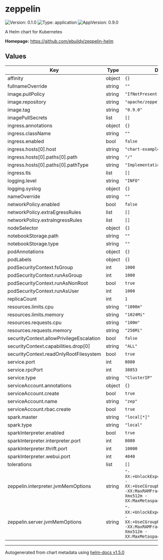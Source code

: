 # zeppelin

![Version: 0.1.0](https://img.shields.io/badge/Version-0.1.0-informational?style=flat-square) ![Type: application](https://img.shields.io/badge/Type-application-informational?style=flat-square) ![AppVersion: 0.9.0](https://img.shields.io/badge/AppVersion-0.9.0-informational?style=flat-square)

A Helm chart for Kubernetes

**Homepage:** <https://github.com/ebuildy/zeppelin-helm>

## Values

| Key | Type | Default | Description |
|-----|------|---------|-------------|
| affinity | object | `{}` |  |
| fullnameOverride | string | `""` |  |
| image.pullPolicy | string | `"IfNotPresent"` |  |
| image.repository | string | `"apache/zeppelin"` |  |
| image.tag | string | `"0.9.0"` |  |
| imagePullSecrets | list | `[]` |  |
| ingress.annotations | object | `{}` |  |
| ingress.className | string | `""` |  |
| ingress.enabled | bool | `false` |  |
| ingress.hosts[0].host | string | `"chart-example.local"` |  |
| ingress.hosts[0].paths[0].path | string | `"/"` |  |
| ingress.hosts[0].paths[0].pathType | string | `"ImplementationSpecific"` |  |
| ingress.tls | list | `[]` |  |
| logging.level | string | `"INFO"` |  |
| logging.syslog | object | `{}` |  |
| nameOverride | string | `""` |  |
| networkPolicy.enabled | bool | `false` |  |
| networkPolicy.extraEgressRules | list | `[]` |  |
| networkPolicy.extraIngressRules | list | `[]` |  |
| nodeSelector | object | `{}` |  |
| notebookStorage.path | string | `""` |  |
| notebookStorage.type | string | `""` |  |
| podAnnotations | object | `{}` |  |
| podLabels | object | `{}` |  |
| podSecurityContext.fsGroup | int | `1000` |  |
| podSecurityContext.runAsGroup | int | `1000` |  |
| podSecurityContext.runAsNonRoot | bool | `true` |  |
| podSecurityContext.runAsUser | int | `1000` |  |
| replicaCount | int | `1` |  |
| resources.limits.cpu | string | `"1000m"` |  |
| resources.limits.memory | string | `"1024Mi"` |  |
| resources.requests.cpu | string | `"100m"` |  |
| resources.requests.memory | string | `"256Mi"` |  |
| securityContext.allowPrivilegeEscalation | bool | `false` |  |
| securityContext.capabilities.drop[0] | string | `"ALL"` |  |
| securityContext.readOnlyRootFilesystem | bool | `true` |  |
| service.port | int | `8080` |  |
| service.rpcPort | int | `38853` |  |
| service.type | string | `"ClusterIP"` |  |
| serviceAccount.annotations | object | `{}` |  |
| serviceAccount.create | bool | `true` |  |
| serviceAccount.name | string | `"zep"` |  |
| serviceAccount.rbac.create | bool | `true` |  |
| spark.master | string | `"local[*]"` |  |
| spark.type | string | `"local"` |  |
| sparkInterpreter.enabled | bool | `true` |  |
| sparkInterpreter.interpreter.port | int | `8080` |  |
| sparkInterpreter.thrift.port | int | `10000` |  |
| sparkInterpreter.webui.port | int | `4040` |  |
| tolerations | list | `[]` |  |
| zeppelin.interpreter.jvmMemOptions | string | `"-XX:+UnlockExperimentalVMOptions -XX:+UseCGroupMemoryLimitForHeap -XX:MaxRAMFraction=1 -Xms512m -Xmx512m -XX:MaxMetaspaceSize=512m"` |  |
| zeppelin.server.jvmMemOptions | string | `"-XX:+UnlockExperimentalVMOptions -XX:+UseCGroupMemoryLimitForHeap -XX:MaxRAMFraction=1 -Xms512m -Xmx512m -XX:MaxMetaspaceSize=512m"` |  |

----------------------------------------------
Autogenerated from chart metadata using [helm-docs v1.5.0](https://github.com/norwoodj/helm-docs/releases/v1.5.0)
